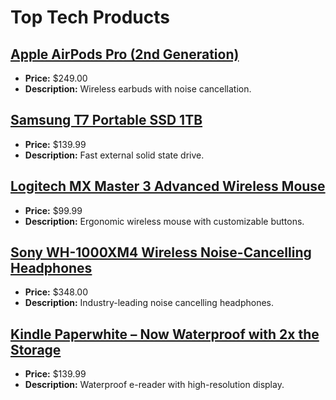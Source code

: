 # Top Tech Products

## [Apple AirPods Pro (2nd Generation)](https://amzn.to/41uuO1g)
- **Price:** $249.00
- **Description:** Wireless earbuds with noise cancellation.

## [Samsung T7 Portable SSD 1TB](https://amzn.to/3J1xAor)
- **Price:** $139.99
- **Description:** Fast external solid state drive.

## [Logitech MX Master 3 Advanced Wireless Mouse](https://amzn.to/3J43Ib5)
- **Price:** $99.99
- **Description:** Ergonomic wireless mouse with customizable buttons.

## [Sony WH-1000XM4 Wireless Noise-Cancelling Headphones](https://amzn.to/40OGbkE)
- **Price:** $348.00
- **Description:** Industry-leading noise cancelling headphones.

## [Kindle Paperwhite – Now Waterproof with 2x the Storage](https://amzn.to/4ftSYyW)
- **Price:** $139.99
- **Description:** Waterproof e-reader with high-resolution display.

